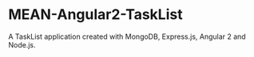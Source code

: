 # MEAN-Angular2-TaskList
A TaskList application created with MongoDB, Express.js, Angular 2 and Node.js.
